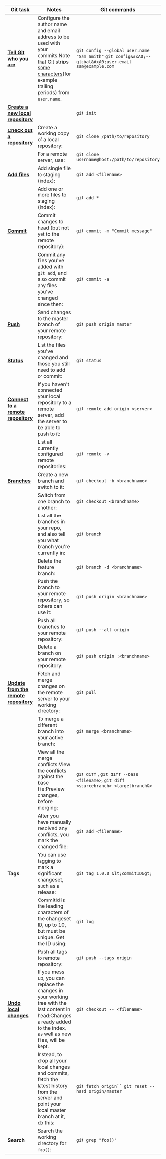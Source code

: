 | Git task | Notes | Git commands |
|----------|-------|--------------|
| **[Tell Git who you are](https://www.atlassian.com/git/tutorials/setting-up-a-repository/git-config)** | Configure the author name and email address to be used with your commits.Note that Git [strips some characters](http://stackoverflow.com/questions/26159274/is-it-possible-to-have-a-trailing-period-in-user-name-in-git/26219423#26219423)(for example trailing periods) from `user.name`. | `git config --global user.name "Sam Smith"` `git config&#xA0;--global&#xA0;user.email sam@example.com` |
| **[Create a new local repository](https://www.atlassian.com/git/tutorials/setting-up-a-repository/git-init)** |  | ``` git init ```  |
| **[Check out a repository](https://www.atlassian.com/git/tutorials/setting-up-a-repository/git-clone)** | Create a working copy of a local repository: |`git clone /path/to/repository`|
|| For a remote server, use: | `git clone username@host:/path/to/repository`|
| **[Add files](https://www.atlassian.com/git/tutorials/saving-changes#git-add)** | Add single file to staging (index): | `git add <filename>` |
|| Add one or more files to staging (index):| `git add *`|
| **[Commit](https://www.atlassian.com/git/tutorials/saving-changes#git-commit)** | Commit changes to head (but not yet to the remote repository): |`git commit -m "Commit message"`|
|| Commit any files you've added with `git add`, and also commit any files you've changed since then: |`git commit -a`|
| **[Push](https://www.atlassian.com/git/tutorials/syncing#git-push)** | Send changes to the master branch of your remote repository: |`git push origin master`|
| **[Status](https://www.atlassian.com/git/tutorials/inspecting-a-repository#git-status)** | List the files you've changed and those you still need to add or commit: |`git status`|
| **[Connect to a remote repository](https://www.atlassian.com/git/tutorials/syncing#git-remote)** | If you haven't connected your local repository to a remote server, add the server to be able to push to it: | `git remote add origin <server>` |
|| List all currently configured remote repositories: | `git remote -v` |
| **[Branches](https://www.atlassian.com/git/tutorials/using-branches)** | Create a new branch and switch to it: | `git checkout -b <branchname>`|
|| Switch from one branch to another: | `git checkout <branchname>` |
|| List all the branches in your repo, and also tell you what branch you're currently in: |`git branch`|
|| Delete the feature branch: | `git branch -d <branchname>`|
|| Push the branch to your remote repository, so others can use it: | `git push origin <branchname>` |
| |Push all branches to your remote repository: |`git push --all origin`|
|| Delete a branch on your remote repository: | `git push origin :<branchname>` |
| **[Update from the remote repository](https://www.atlassian.com/git/tutorials/syncing)** | Fetch and merge changes on the remote server to your working directory: | `git pull` |
|| To merge a different branch into your active branch: | `git merge <branchname>` |
|| View all the merge conflicts:View the conflicts against the base file:Preview changes, before merging: | `git diff` , `git diff --base <filename>`, `git diff <sourcebranch> <targetbranch&>` |
|| After you have manually resolved any conflicts, you mark the changed file: | `git add <filename>`|
| **Tags** | You can use tagging to mark a significant changeset, such as a release: |`git tag 1.0.0 &lt;commitID&gt;` |
|| CommitId is the leading characters of the changeset ID, up to 10, but must be unique. Get the ID using: |`git log`  |
|| Push all tags to remote repository: |`git push --tags origin`  |
| **[Undo local changes](https://www.atlassian.com/git/tutorials/undoing-changes)** | If you mess up, you can replace the changes in your working tree with the last content in head:Changes already added to the index, as well as new files, will be kept. | `git checkout -- <filename>` |
|| Instead, to drop all your local changes and commits, fetch the latest history from the server and point your local master branch at it, do this: |`git fetch origin`` git reset --hard origin/master`|
| **Search** | Search the working directory for `foo()`: | `git grep "foo()"` |